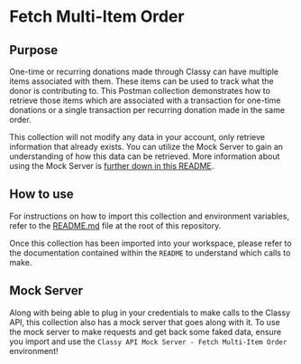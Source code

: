 # Fetch Multi-Item Order

## Purpose

One-time or recurring donations made through Classy can have multiple items associated with them. These items can be used to track what the donor is contributing to. This Postman collection demonstrates how to retrieve those items which are associated with a transaction for one-time donations or a single transaction per recurring donation made in the same order.

This collection will not modify any data in your account, only retrieve information that already exists. You can utilize the Mock Server to gain an understanding of how this data can be retrieved. More information about using the Mock Server is [further down in this README](#mock-server).

## How to use

For instructions on how to import this collection and environment variables, refer to the [README.md](https://github.com/classy-org/postman-collections/blob/main/README.md#classy-api-postman-collections) file at the root of this repository.

Once this collection has been imported into your workspace, please refer to the documentation contained within the `README` to understand which calls to make.

## Mock Server

Along with being able to plug in your credentials to make calls to the Classy API, this collection also has a mock server that goes along with it. To use the mock server to make requests and get back some faked data, ensure you import and use the `Classy API Mock Server - Fetch Multi-Item Order` environment!
